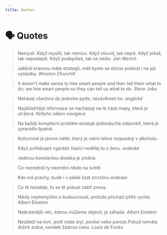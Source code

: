 ```yaml
---
title: Quotes
---
```


# 🗣 Quotes

> Nemysli. Když myslíš, tak nemluv. Když mluvíš, tak nepiš.
> Když píšeš, tak nepodepiš. Když podepíšeš, tak se nediv.
> *Jan Werich*

> Jakkoli krásnou máte strategii, měli byste se občas podívat i na její výsledky.
> *Winston Churchill*

> It doesn’t make sense to hire smart people and then tell them what to do;
> we hire smart people so they can tell us what to do.
> *Steve Jobs*

> Neházej všechno do jednoho pytle, nezdvihneš ho.
> *anglické*

> Nejdůležitější informace se nacházejí na té části mapy, která je utržená.
> *Kellyho zákon navigace*

> Na každý komplexní problém existuje jednoduchá odpověď, která je zpravidla špatná.

> Kulturnost je jenom nátěr, který je velmi lehce rozpustný v alkoholu.

> Když potřebuješ vyprášit čepici nedělej to o ženu.
> *arabské*

> Jedinou konstantou dneška je změna.

> Co nezměníš ty nezmění nikdo na světě.

> Kdo má prachy, bude i v pekle lízat zmrzlinu
> *arabské*

> Co tě nezabije, to se tě pokusí zabít znova.

> Nikdy nepřemýšlím o budoucnosti, protože přichází přiliš rychle.
> *Albert Einstein*

> Nejkrásnější věc, kterou můžeme objevit, je záhada.
> *Albert Einstein*

> Nezáleží na tom, jestli máte styl, pověst nebo peníze.Pokud nemáte dobré srdce, nemáte žádnou cenu.
> Louis de Funès

